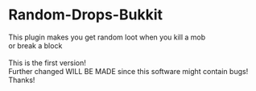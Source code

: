 # Random-Drops-Bukkit
This plugin makes you get random loot when you
kill a mob<br/>
or break a block<br/>
<br/>
This is the first version!
<br/>Further changed WILL BE MADE since this software might contain bugs!<br/>
Thanks!

